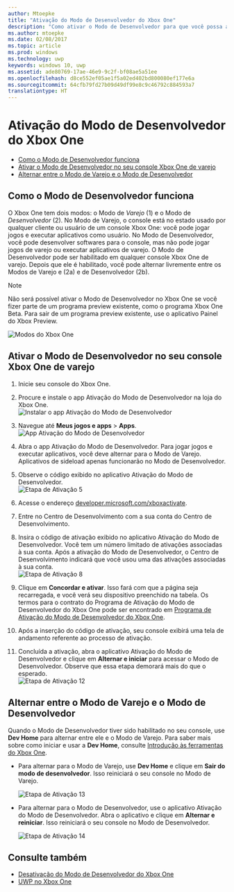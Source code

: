 ```yaml
---
author: Mtoepke
title: "Ativação do Modo de Desenvolvedor do Xbox One"
description: "Como ativar o Modo de Desenvolvedor para que você possa alternar entre o Modo de Varejo e o Modo de Desenvolvedor."
ms.author: mtoepke
ms.date: 02/08/2017
ms.topic: article
ms.prod: windows
ms.technology: uwp
keywords: windows 10, uwp
ms.assetid: ade80769-17ae-46e9-9c2f-bf08ae5a51ee
ms.openlocfilehash: d8ce552ef05ae1f5a02ed402bd800080ef177e6a
ms.sourcegitcommit: 64cfb79fd27b09d49df99e8c9c46792c884593a7
translationtype: HT
---
```

# <a name="xbox-one-developer-mode-activation"></a>Ativação do Modo de Desenvolvedor do Xbox One

* [Como o Modo de Desenvolvedor funciona](#how-developer-mode-works)
* [Ativar o Modo de Desenvolvedor no seu console Xbox One de varejo](#activate-developer-mode-on-your-retail-xbox-one-console)  
* [Alternar entre o Modo de Varejo e o Modo de Desenvolvedor](#switch-between-retail-and-developer-mode)

## <a name="how-developer-mode-works"></a>Como o Modo de Desenvolvedor funciona
O Xbox One tem dois modos: o Modo de *Varejo* (1) e o Modo de *Desenvolvedor* (2). No Modo de Varejo, o console está no estado usado por qualquer cliente ou usuário de um console Xbox One: você pode jogar jogos e executar aplicativos como usuário. No Modo de Desenvolvedor, você pode desenvolver softwares para o console, mas não pode jogar jogos de varejo ou executar aplicativos de varejo.
O Modo de Desenvolvedor pode ser habilitado em qualquer console Xbox One de varejo. Depois que ele é habilitado, você pode alternar livremente entre os Modos de Varejo e (2a) e de Desenvolvedor (2b).

> [!NOTE]
> Não será possível ativar o Modo de Desenvolvedor no Xbox One se você fizer parte de um programa preview existente, como o programa Xbox One Beta. Para sair de um programa preview existente, use o aplicativo Painel do Xbox Preview. 

![Modos do Xbox One](images/dev-mode-flow.png)

## <a name="activate-developer-mode-on-your-retail-xbox-one-console"></a>Ativar o Modo de Desenvolvedor no seu console Xbox One de varejo

1.    Inicie seu console do Xbox One.

2.    Procure e instale o app Ativação do Modo de Desenvolvedor na loja do Xbox One.  
    ![Instalar o app Ativação do Modo de Desenvolvedor](images/activation-store-search.png)

3.    Navegue até **Meus jogos e apps** > **Apps**.  
    ![App Ativação do Modo de Desenvolvedor](images/activation-step-3.png)

4. Abra o app Ativação do Modo de Desenvolvedor. Para jogar jogos e executar aplicativos, você deve alternar para o Modo de Varejo. Aplicativos de sideload apenas funcionarão no Modo de Desenvolvedor.

5.    Observe o código exibido no aplicativo Ativação do Modo de Desenvolvedor.  
    ![Etapa de Ativação 5](images/activation-step-5.png)  
    
6.    Acesse o endereço [developer.microsoft.com/xboxactivate](https://developer.microsoft.com/xboxactivate).
7.    Entre no Centro de Desenvolvimento com a sua conta do Centro de Desenvolvimento.  
8.    Insira o código de ativação exibido no aplicativo Ativação do Modo de Desenvolvedor. Você tem um número limitado de ativações associadas à sua conta. Após a ativação do Modo de Desenvolvedor, o Centro de Desenvolvimento indicará que você usou uma das ativações associadas à sua conta.  
    ![Etapa de Ativação 8](images/activation-step-8.png)    
    
9.    Clique em **Concordar e ativar**. Isso fará com que a página seja recarregada, e você verá seu dispositivo preenchido na tabela. Os termos para o contrato do Programa de Ativação do Modo de Desenvolvedor do Xbox One pode ser encontrado em [Programa de Ativação do Modo de Desenvolvedor do Xbox One](http://go.microsoft.com/fwlink/p/?LinkId=760399).

10.    Após a inserção do código de ativação, seu console exibirá uma tela de andamento referente ao processo de ativação.  
    
11.    Concluída a ativação, abra o aplicativo Ativação do Modo de Desenvolvedor e clique em **Alternar e iniciar** para acessar o Modo de Desenvolvedor. Observe que essa etapa demorará mais do que o esperado.  
    ![Etapa de Ativação 12](images/activation-step-12.png)   
    

    
## <a name="switch-between-retail-and-developer-mode"></a>Alternar entre o Modo de Varejo e o Modo de Desenvolvedor
Quando o Modo de Desenvolvedor tiver sido habilitado no seu console, use **Dev Home** para alternar entre ele e o Modo de Varejo. Para saber mais sobre como iniciar e usar a **Dev Home**, consulte [Introdução às ferramentas do Xbox One](introduction-to-xbox-tools.md).

* Para alternar para o Modo de Varejo, use **Dev Home** e clique em **Sair do modo de desenvolvedor**. Isso reiniciará o seu console no Modo de Varejo.    

  ![Etapa de Ativação 13](images/activation-step-13.png)  
  
* Para alternar para o Modo de Desenvolvedor, use o aplicativo Ativação do Modo de Desenvolvedor. Abra o aplicativo e clique em **Alternar e reiniciar**. Isso reiniciará o seu console no Modo de Desenvolvedor.  

  ![Etapa de Ativação 14](images/activation-step-12.png)  

## <a name="see-also"></a>Consulte também
- [Desativação do Modo de Desenvolvedor do Xbox One](devkit-deactivation.md)
- [UWP no Xbox One](index.md)
